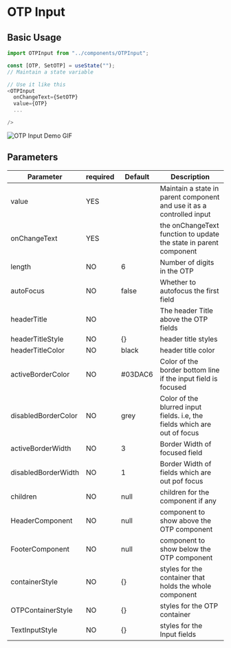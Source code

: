 # OTP Input

## Basic Usage

```javascript
import OTPInput from "../components/OTPInput";

const [OTP, SetOTP] = useState("");
// Maintain a state variable

// Use it like this
<OTPInput
  onChangeText={SetOTP}
  value={OTP}
  ...

/>
```

![OTP Input Demo GIF](https://i.imgur.com/ZKOv0Pa.gif)

## Parameters

| Parameter           | required | Default | Description                                                               |
| ------------------- | -------- | ------- | ------------------------------------------------------------------------- |
| value               | YES      |         | Maintain a state in parent component and use it as a controlled input     |
| onChangeText        | YES      |         | the onChangeText function to update the state in parent component         |
| length              | NO       | 6       | Number of digits in the OTP                                               |
| autoFocus           | NO       | false   | Whether to autofocus the first field                                      |
| headerTitle         | NO       |         | The header Title above the OTP fields                                     |
| headerTitleStyle    | NO       | {}      | header title styles                                                       |
| headerTitleColor    | NO       | black   | header title color                                                        |
| activeBorderColor   | NO       | #03DAC6 | Color of the border bottom line if the input field is focused             |
| disabledBorderColor | NO       | grey    | Color of the blurred input fields. i.e, the fields which are out of focus |
| activeBorderWidth   | NO       | 3       | Border Width of focused field                                             |
| disabledBorderWidth | NO       | 1       | Border Width of fields which are out pof focus                            |
| children            | NO       | null    | children for the component if any                                         |
| HeaderComponent     | NO       | null    | component to show above the OTP component                                 |
| FooterComponent     | NO       | null    | component to show below the OTP component                                 |
| containerStyle      | NO       | {}      | styles for the container that holds the whole component                   |
| OTPContainerStyle   | NO       | {}      | styles for the OTP container                                              |
| TextInputStyle      | NO       | {}      | styles for the Input fields                                               |
